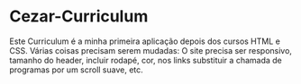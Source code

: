 # Cezar-Curriculum
Este Curriculum é a minha primeira aplicação depois dos cursos HTML e CSS.
Várias coisas precisam serem mudadas:  O site precisa ser responsivo, tamanho do header, incluir rodapé, cor, nos links substituir a chamada de programas por um scroll suave, etc.
